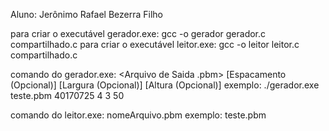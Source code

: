 Aluno: Jerônimo Rafael Bezerra Filho

para criar o executável gerador.exe: gcc -o gerador gerador.c compartilhado.c
para criar o executável leitor.exe: gcc -o leitor leitor.c compartilhado.c

comando do gerador.exe: <Arquivo de Saida .pbm> <Identificador EAN-8> [Espacamento (Opcional)] [Largura (Opcional)] [Altura (Opcional)]
exemplo: ./gerador.exe teste.pbm 40170725 4 3 50

comando do leitor.exe: nomeArquivo.pbm
exemplo: teste.pbm
